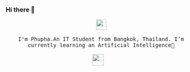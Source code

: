 ### Hi there 👋
<p align="center">
  <img src="https://user-images.githubusercontent.com/5679180/79618120-0daffb80-80be-11ea-819e-d2b0fa904d07.gif" width="27px">
  <br><br>
  <samp>
I'm Phupha.An IT Student from Bangkok, Thailand. I’m currently learning an Artificial Intelligence🤖 
     <br><br><a href="https://www.instagram.com/___bx_x/?hl=th"><img height="30" src="https://github.com/WaylonWalker/WaylonWalker/blob/master/icon/instagram.jpg?raw=true"></a>&nbsp;&nbsp;
  </samp>
</p>

<!--
**c0zyb0y/c0zyb0y** is a ✨ _special_ ✨ repository because its `README.md` (this file) appears on your GitHub profile.

Here are some ideas to get you started:

- 🔭 I’m currently working on ...
- 🌱 I’m currently learning ...
- 👯 I’m looking to collaborate on ...
- 🤔 I’m looking for help with ...
- 💬 Ask me about ...
- 📫 How to reach me: ...
- 😄 Pronouns: ...
- ⚡ Fun fact: ...
-->
